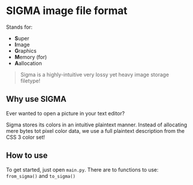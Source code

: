 # SIGMA image file format
Stands for:
- **S**uper
- **I**mage
- **G**raphics
- **M**emory (for)
- **A**allocation
> Sigma is a highly-intuitive very lossy yet heavy image storage filetype!
## Why use SIGMA
Ever wanted to open a picture in your text editor?

Sigma stores its colors in an intuitive plaintext manner.
Instead of allocating mere bytes tot pixel color data,
we use a full plaintext description from the CSS 3 color set!

## How to use
To get started, just open `main.py`.
There are to functions to use: `from_sigma()` and `to_sigma()`
